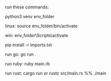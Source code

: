 run these commands:

  python3 venv env_folder
  
  linux: source env_folder/bin/activate
  
  win: env_folder\Scripts\activate
  
  pip install -r imports.txt

run go: go run .

run ruby: ruby main.rb

run rust: cargo run or rustc src/main.rs %% ./main


